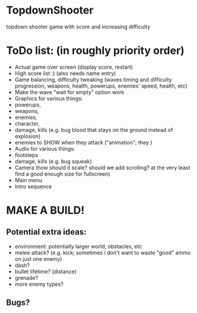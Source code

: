 # TopdownShooter
 topdown shooter game with score and increasing difficulty


# ToDo list: (in roughly priority order)
- Actual game over screen (display score, restart)
- High score list :) (also needs name entry)
- Game balancing, difficulty tweaking (waves timing and difficulty progression, weapons, health, powerups, enemies' speed, health, etc)
- Make the wave "wait for empty" option work
- Graphics for various things:
-  powerups,
-  weapons,
-  enemies,
-  character,
-  damage, kills (e.g. bug blood that stays on the ground instead of explosion) 
-  enemies to SHOW when they attack ("animation"; they )
- Audio for various things:
-  footsteps
-  damage, kills (e.g. bug squeak)
- Camera (how should it scale? should we add scrolling? at the very least find a good enough size for fullscreen)
- Main menu
- Intro sequence

# MAKE A BUILD!

## Potential extra ideas:
- environment: potentially larger world, obstacles, etc
- melee attack? (e.g. kick; sometimes i don't want to waste "good" ammo on just one enemy)
- dash?
- bullet lifetime? (distance)
- grenade?
- more enemy types?

## Bugs?
